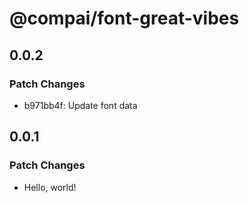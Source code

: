 # @compai/font-great-vibes

## 0.0.2

### Patch Changes

- b971bb4f: Update font data

## 0.0.1

### Patch Changes

- Hello, world!
